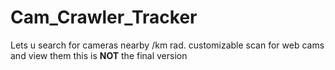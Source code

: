 # Cam_Crawler_Tracker
Lets u search for cameras nearby /km rad. customizable scan for web cams and view them this is **NOT** the final version

